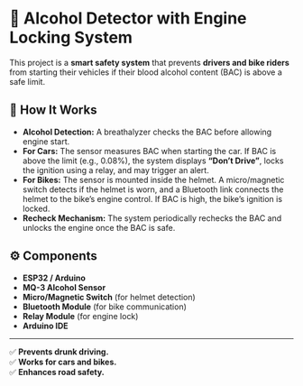 # 🚦 Alcohol Detector with Engine Locking System

This project is a **smart safety system** that prevents **drivers and bike riders** from starting their vehicles if their blood alcohol content (BAC) is above a safe limit.

## 📌 How It Works

- **Alcohol Detection:** A breathalyzer checks the BAC before allowing engine start.
- **For Cars:** The sensor measures BAC when starting the car. If BAC is above the limit (e.g., 0.08%), the system displays **“Don’t Drive”**, locks the ignition using a relay, and may trigger an alert.
- **For Bikes:** The sensor is mounted inside the helmet. A micro/magnetic switch detects if the helmet is worn, and a Bluetooth link connects the helmet to the bike’s engine control. If BAC is high, the bike’s ignition is locked.
- **Recheck Mechanism:** The system periodically rechecks the BAC and unlocks the engine once the BAC is safe.

## ⚙️ Components

- **ESP32 / Arduino**
- **MQ-3 Alcohol Sensor**
- **Micro/Magnetic Switch** (for helmet detection)
- **Bluetooth Module** (for bike communication)
- **Relay Module** (for engine lock)
- **Arduino IDE**

---

✅ **Prevents drunk driving.**  
✅ **Works for cars and bikes.**  
✅ **Enhances road safety.**

